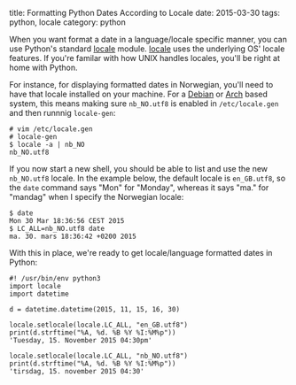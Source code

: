 title: Formatting Python Dates According to Locale
date: 2015-03-30
tags:  python, locale
category: python

When you want format a date in a language/locale specific manner, you
can use Python's standard
[locale](https://docs.python.org/2/library/locale.html)
module. [locale](https://docs.python.org/2/library/locale.html) uses
the underlying OS' locale features. If you're familar with how UNIX
handles locales, you'll be right at home with Python.

For instance, for displaying formatted dates in Norwegian, you'll need
to have that locale installed on your machine. For a
[Debian](http://debian.org) or [Arch](http://archlinux.org) based
system, this means making sure `nb_NO.utf8` is enabled in
`/etc/locale.gen` and then runnnig `locale-gen`:

```
# vim /etc/locale.gen
# locale-gen
$ locale -a | nb_NO
nb_NO.utf8
```

If you now start a new shell, you should be able to list and use the
new `nb_NO.utf8` locale. In the example below, the default locale is
`en_GB.utf8`, so the `date` command says "Mon" for "Monday", whereas
it says "ma." for "mandag" when I specify the Norwegian locale:

```
$ date
Mon 30 Mar 18:36:56 CEST 2015
$ LC_ALL=nb_NO.utf8 date
ma. 30. mars 18:36:42 +0200 2015
```

With this in place, we're ready to get locale/language formatted dates
in Python:

```
#! /usr/bin/env python3
import locale
import datetime

d = datetime.datetime(2015, 11, 15, 16, 30)

locale.setlocale(locale.LC_ALL, "en_GB.utf8")
print(d.strftime("%A, %d. %B %Y %I:%M%p"))
'Tuesday, 15. November 2015 04:30pm'

locale.setlocale(locale.LC_ALL, "nb_NO.utf8")
print(d.strftime("%A, %d. %B %Y %I:%M%p"))
'tirsdag, 15. november 2015 04:30'
```


